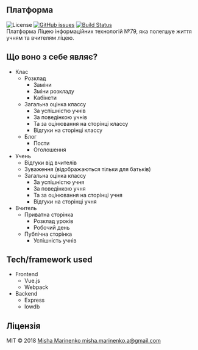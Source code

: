 ## Платформа 
![License](https://img.shields.io/github/license/mashape/apistatus.svg)
[![GitHub issues](https://img.shields.io/github/issues/misha-marinenko-official/platform.a.svg)](https://github.com/misha-marinenko-official/platform.a) 
[![Build Status](https://travis-ci.com/misha-marinenko-official/platform.a.svg?branch=master)](https://travis-ci.com/misha-marinenko-official/platform.a)
<br>
Платформа Ліцею інформаційних технологій №79, яка полегшуе життя учням та вчителям ліцею.

## Що воно з себе являє?
* Клас
    * Розклад
        * Заміни
        * Зміни розкладу
        * Кабінети
    * Загальна оцінка классу
        * За успішністю учнів
        * За поведінкою учнів
        * Та за оцінювання на сторінці классу
        * Відгуки на сторінці классу
    * Блог
        * Пости 
        * Оголошення  
* Учень
    * Відгуки від вчителів
    * Зуваження (відображаються тільки для батьків)
    * Загальна оцінка классу
        * За успішністю учня
        * За поведінкою учня
        * Та за оцінювання на сторінці учня
        * Відгуки на сторінці учня
* Вчитель 
    * Приватна сторінка
        * Розклад уроків
        * Робочий день
    * Публічна сторінка
        * Успішність учнів

<!-- ## Build status
Build status of continus integration i.e. travis, appveyor etc. Ex. - 
-->

 
## Tech/framework used
* Frontend
    * Vue.js
    * Webpack
* Backend
    * Express
    * lowdb

<!-- ## Установка


-->

<!-- ## Тести
* Frontend
    * Yarn 
        * ```shell
    $ cd frontend
    $ yarn test
    ```
    or
    * NPM:
        *   ```shell
    $ cd frontend
    $ npm test
    ```
-->
## Ліцензія

MIT © 2018 [Misha Marinenko ](http://marinenko.rf.gd)[misha.marinenko.a@gmail.com](mailto:marinenko.rf.gd)